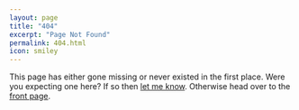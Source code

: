 ```yaml
---
layout: page
title: "404"
excerpt: "Page Not Found"
permalink: 404.html
icon: smiley
---
```


This page has either gone missing or never existed in the first place. Were you expecting one here? If so then [let me know](https://github.com/daviddarnes/darn.es/issues/new?title=Missing%20Page&body=I%20went%20to%20(insert%20url)%20but%20it%20wasn't%20there.). Otherwise head over to the [front page](/).
